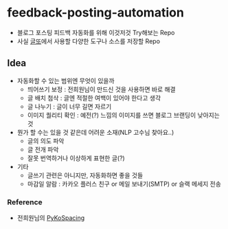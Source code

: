# feedback-posting-automation
- 블로그 포스팅 피드백 자동화를 위해 이것저것 Try해보는 Repo
- 사실 [글또](https://www.slideshare.net/zzsza/ss-137831892)에서 사용할 다양한 도구나 소스를 저장할 Repo

## Idea
- 자동화할 수 있는 범위엔 무엇이 있을까
    - 띄어쓰기 보정 : 전희원님이 만드신 것을 사용하면 바로 해결
    - 글 배치 첨삭 : 글엔 적절한 여백이 있어야 한다고 생각
    - 글 나누기 : 글이 너무 길면 자르기
    - 이미지 퀄리티 확인 : 예전(?) 느낌의 이미지를 쓰면 블로그 브랜딩이 낮아지는 것 
- 뭔가 할 수는 있을 것 같은데 어려운 소재(NLP 고수님 찾아요..)
    - 글의 의도 파악
    - 글 전개 파악
    - 잘못 번역하거나 이상하게 표현한 글(?)
- 기타
    - 글쓰기 관련은 아니지만, 자동화하면 좋을 것들
    - 마감일 알람 : 카카오 플러스 친구 or 메일 보내기(SMTP) or 슬랙 메세지 전송
  
### Reference
- 전희원님의 [PyKoSpacing](https://github.com/haven-jeon/PyKoSpacing)
  
